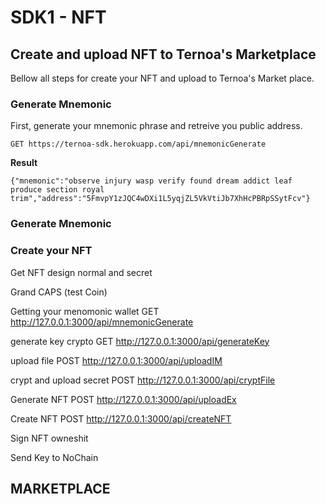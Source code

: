 # SDK1  - NFT
## Create and upload NFT to Ternoa's Marketplace
Bellow all steps for create your NFT and upload to Ternoa's Market place.
### Generate Mnemonic
First, generate your mnemonic phrase and retreive you public address. 
```
GET https://ternoa-sdk.herokuapp.com/api/mnemonicGenerate
```
**Result**
```
{"mnemonic":"observe injury wasp verify found dream addict leaf produce section royal trim","address":"5FmvpY1zJQC4wDXi1L5yqjZL5VkVtiJb7XhHcPBRpSSytFcv"}
```
### Generate Mnemonic

### Create your NFT
Get NFT design normal and secret


Grand CAPS (test Coin)


Getting your menomonic wallet
GET http://127.0.0.1:3000/api/mnemonicGenerate

generate key crypto
GET http://127.0.0.1:3000/api/generateKey

upload file
POST http://127.0.0.1:3000/api/uploadIM

crypt and upload secret 
POST http://127.0.0.1:3000/api/cryptFile

Generate NFT
POST http://127.0.0.1:3000/api/uploadEx

Create NFT
POST http://127.0.0.1:3000/api/createNFT

Sign NFT owneshit


Send Key to NoChain


## MARKETPLACE
